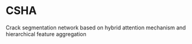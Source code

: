 # CSHA
Crack segmentation network based on hybrid attention mechanism and hierarchical feature aggregation
